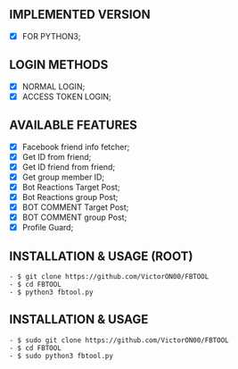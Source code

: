 ## IMPLEMENTED VERSION
- [x] FOR PYTHON3;

## LOGIN METHODS
- [x] NORMAL LOGIN;
- [x] ACCESS TOKEN LOGIN;

## AVAILABLE FEATURES
- [x] Facebook friend info fetcher;
- [x] Get ID from friend;
- [x] Get ID friend from friend;
- [x] Get group member ID;
- [x] Bot Reactions Target Post;
- [x] Bot Reactions group Post;
- [x] BOT COMMENT Target Post;
- [x] BOT COMMENT group Post;
- [x] Profile Guard;

## INSTALLATION & USAGE (ROOT)

    - $ git clone https://github.com/VictorON00/FBTOOL
    - $ cd FBTOOL
    - $ python3 fbtool.py

## INSTALLATION & USAGE

    - $ sudo git clone https://github.com/VictorON00/FBTOOL
    - $ cd FBTOOL
    - $ sudo python3 fbtool.py
